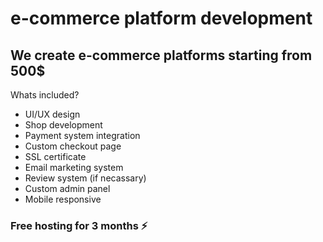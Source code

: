 # e-commerce platform development

## We create e-commerce platforms starting from 500$

Whats included?

- UI/UX design
- Shop development
- Payment system integration
- Custom checkout page
- SSL certificate
- Email marketing system
- Review system (if necassary)
- Custom admin panel
- Mobile responsive


### Free hosting for 3 months ⚡
